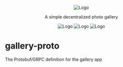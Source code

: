 <p align="center">
    <img src="https://raw.githubusercontent.com/michaelcoll/gallery-web/main/doc/logo.png" alt="Logo" /><br />
</p>
<p align="center">
    A simple decentralized photo gallery
</p>
<p align="center">
    <img src="https://img.shields.io/github/workflow/status/michaelcoll/gallery-proto/build" alt="Logo" />
    <img src="https://img.shields.io/github/v/release/michaelcoll/gallery-proto" alt="Logo" />
    <img src="https://img.shields.io/github/license/michaelcoll/gallery-proto" alt="Logo" />
</p>

# gallery-proto
The Protobuf/GRPC definition for the gallery app

